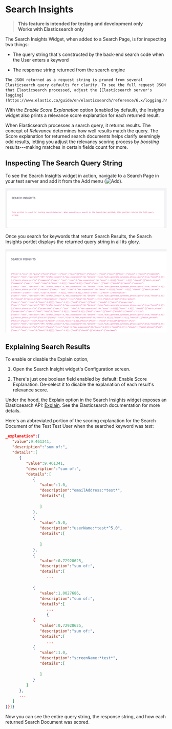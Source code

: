 # Search Insights

> **This feature is intended for testing and development only** \
> **Works with Elasticsearch only**

The Search Insights Widget, when added to a Search Page, is for inspecting two things: 

- The query string that's constructed by the back-end search code when the User enters a keyword

- The response string returned from the search engine

```{note}
The JSON returned as a request string is pruned from several Elasticsearch query defaults for clarity. To see the full request JSON that Elasticsearch processed, adjust the [Elasticsearch server's logging](https://www.elastic.co/guide/en/elasticsearch/reference/6.x/logging.html).
```

With the _Enable Score Explanation_ option (enabled by default), the Insights widget also prints a relevance score explanation for each returned result.

When Elasticsearch processes a search query, it returns results. The concept of _Relevance_ determines how well results match the query. The Score explanation for returned search documents helps clarify seemingly odd results, letting you adjust the relevancy scoring process by _boosting_ results---making matches in certain fields count for more.

## Inspecting The Search Query String

To see the Search Insights widget in action, navigate to a Search Page in your test server and add it from the Add menu (![Add](../../images/icon-add-widget.png)).

![The Search Insights widget is helpful during testing and development.](./search-insights/images/01.png)

Once you search for keywords that return Search Results, the Search Insights portlet displays the returned query string in all its glory. 

![The full query string isn't for the faint of heart. This example is clipped to spare the reader.](./search-insights/images/02.png)

## Explaining Search Results

To enable or disable the Explain option,

1. Open the Search Insight widget's Configuration screen.

1. There's just one boolean field enabled by default: Enable Score Explanation. De-select it to disable the explanation of each result's relevance score.

Under the hood, the Explain option in the Search Insights widget exposes an Elasticsearch API: [Explain](https://www.elastic.co/guide/en/elasticsearch/reference/7.x/search-explain.html). See the Elasticsearch documentation for more details.

Here's an abbreviated portion of the scoring explanation for the Search Document of the Test Test User when the searched keyword was _test_:

```json
_explanation":{  
   "value":9.461341,
   "description":"sum of:",
   "details":[  
      {  
         "value":9.461341,
         "description":"sum of:",
         "details":[  
            {  
               "value":1.0,
               "description":"emailAddress:*test*",
               "details":[  

               ]
            },
            {  
               "value":5.0,
               "description":"userName:*test*^5.0",
               "details":[  

               ]
            },
            {  
               "value":0.72928625,
               "description":"sum of:",
               "details":[  
                  ... 

            { 
               "value":1.0027686,
               "description":"sum of:",
               "details":[  
                  ...
                  {  
            {  
               "value":0.72928625,
               "description":"sum of:",
               "details":[  
                  ...
            {  
               "value":1.0,
               "description":"screenName:*test*",
               "details":[  

               ]
            }
         ]
      },
      ...
   ]
}}]}
```

Now you can see the entire query string, the response string, and how each returned Search Document was scored.
